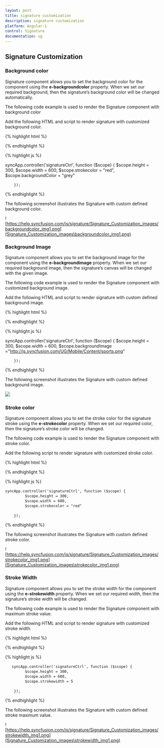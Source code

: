 ```yaml
---
layout: post
title: signature customization
description: signature customization
platform: Angular-1
control: Signature
documentation: ug
---
```


## Signature Customization

### Background color

Signature component allows you to set the background color for the component using the **e-backgroundcolor** property. When we set our required background, then the signature’s background color will be changed automatically.

The following code example is used to render the Signature component with background color

Add the following HTML and script to render signature with customized background color.

{% highlight html %}


<div id="signature" ej-signature e-height="height" e-width="width" e-isresponsive="true" e-strokecolor="strokecolor" e-backgroundcolor="backgroundColor"></div>     


{% endhighlight %}


{% highlight js %}

syncApp.controller('signatureCtrl', function ($scope) {
             $scope.height = 300,
             $scope.width = 600,
             $scope.strokecolor = "red",
             $scope.backgroundColor = "grey"

        });

{% endhighlight %}

The following screenshot illustrates the Signature with custom defined background color.

![https://help.syncfusion.com/js/signature/Signature_Customization_images/backgroundcolor_img1.png](Signature_Customization_images\backgroundcolor_img1.png)


### Background Image

Signature component allows you to set the background image for the component using the **e-backgroundimage** property. When we set our required background image, then the signature’s canvas will be changed with the given image.

The following code example is used to render the Signature component with customized background image.

Add the following HTML and script to render signature with custom defined background image.

{% highlight html %}

<div id="signature" ej-signature e-height="height" e-width="width" e-isresponsive="true" e-backgroundimage="backgroundImage"></div>     

{% endhighlight %}


{% highlight js %}

syncApp.controller('signatureCtrl', function ($scope) {
           $scope.height = 300,
           $scope.width = 600,
           $scope.backgroundImage ="http://js.syncfusion.com/UG/Mobile/Content/sports.png"

        });

{% endhighlight %}

The following screenshot illustrates the Signature with custom defined background image.

![](backgroundimage_images\backgroundimage_img1.png)

### Stroke color

Signature component allows you to set the stroke color for the signature stroke using the **e-strokecolor** property. When we set our required color, then the signature’s stroke color will be changed.

The following code example is used to render the Signature component with stroke color.

Add the following script to render signature with customized stroke color.

{% highlight html %}

<div ng-controller="signatureCtrl">
        <div id="signature" ej-signature e-height="height" e-width="width" e-isresponsive="true" e-strokecolor="strokecolor"></div>     
    </div>

{% endhighlight %}


{% highlight js %}

    syncApp.controller('signatureCtrl', function ($scope) {
             $scope.height = 300,
             $scope.width = 600,
             $scope.strokecolor = "red"

        });


{% endhighlight %}


The following screenshot illustrates the Signature with custom defined stroke color.

![https://help.syncfusion.com/js/signature/Signature_Customization_images/strokecolor_img1.png](Signature_Customization_images\strokecolor_img1.png)

### Stroke Width

Signature component allows you to set the stroke width for the component using the **e-strokewidth** property. When we set our required width, then the signature’s stroke width will be changed.

The following code example is used to render the Signature component with maximum stroke value.

Add the following HTML and script to render signature with customized stroke width.

{% highlight html %}


<div ng-controller="signatureCtrl">
        <div id="signature" ej-signature e-height="height" e-width="width" e-isresponsive="true" e-strokewidth="strokewidth"></div> 
</div>


{% endhighlight %}


{% highlight js %}

       syncApp.controller('signatureCtrl', function ($scope) {
             $scope.height = 300,
             $scope.width = 600,
             $scope.strokewidth = 5

        });

{% endhighlight %}

The following screenshot illustrates the Signature with custom defined stroke maximum value.

![https://help.syncfusion.com/js/signature/Signature_Customization_images/strokewidth_img1.png](Signature_Customization_images\strokewidth_img1.png)
